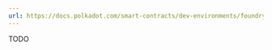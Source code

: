 ```yaml
---
url: https://docs.polkadot.com/smart-contracts/dev-environments/foundry/deploy-a-contract/
---
```


TODO
